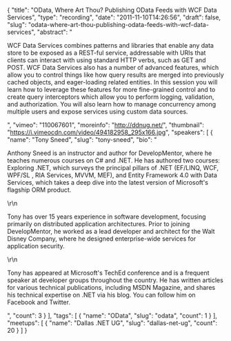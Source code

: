 {
  "title": "OData, Where Art Thou? Publishing OData Feeds with WCF Data Services",
  "type": "recording",
  "date": "2011-11-10T14:26:56",
  "draft": false,
  "slug": "odata-where-art-thou-publishing-odata-feeds-with-wcf-data-services",
  "abstract": "<p>WCF Data Services combines patterns and libraries that enable any data store to be exposed as a REST-ful service, addressable with URIs that clients can interact with using standard HTTP verbs, such as GET and POST. WCF Data Services also has a number of advanced features, which allow you to control things like how query results are merged into previously cached objects, and eager-loading related entities. In this session you will learn how to leverage these features for more fine-grained control and to create query interceptors which allow you to perform logging, validation, and authorization. You will also learn how to manage concurrency among multiple users and expose services using custom data sources.</p>",
  "vimeo": "110067601",
  "moreinfo": "http://ddnug.net/",
  "thumbnail": "https://i.vimeocdn.com/video/494182958_295x166.jpg",
  "speakers": [
    {
      "name": "Tony Sneed",
      "slug": "tony-sneed",
      "bio": "<p>Anthony Sneed is an instructor and author for DevelopMentor, where he teaches numerous courses on C# and .NET. He has authored two courses: Exploring .NET, which surveys the principal pillars of .NET (EF/LINQ, WCF, WPF/SL , RIA Services, MVVM, MEF), and Entity Framework 4.0 with Data Services, which takes a deep dive into the latest version of Microsoft's flagship ORM product.</p>\r\n<p>Tony has over 15 years experience in software development, focusing primarily on distributed application architectures. Prior to joining DevelopMentor, he worked as a lead developer and architect for the Walt Disney Company, where he designed enterprise-wide services for application security.</p>\r\n<p>Tony has appeared at Microsoft's TechEd conference and is a frequent speaker at developer groups throughout the country. He has written articles for various technical publications, including MSDN Magazine, and shares his technical expertise on .NET via his blog. You can follow him on Facebook and Twitter.</p>",
      "count": 3
    }
  ],
  "tags": [
    {
      "name": "OData",
      "slug": "odata",
      "count": 1
    }
  ],
  "meetups": [
    {
      "name": "Dallas .NET UG",
      "slug": "dallas-net-ug",
      "count": 20
    }
  ]
}